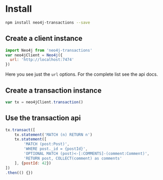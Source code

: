 # Install

```bash
npm install neo4j-transactions --save
```

## Create a client instance
```javascript
import Neo4j from 'neo4j-transactions'
var neo4jClient = Neo4j({
  url: 'http://localhost:7474'
})
```
Here you see just the `url` options. For the complete list see the api docs.

## Create a transaction instance
```javascript
var tx = neo4jClient.transaction()
```

## Use the transaction api
```javascript
tx.transact([
    tx.statement('MATCH (n) RETURN n')
    tx.statement([
        'MATCH (post:Post)',
        'WHERE post._id = {postId}',
        'OPTIONAL MATCH (post)<-[:COMMENTS]-(comment:Comment)',
        'RETURN post, COLLECT(comment) as comments'
    ], {postId: 42})
])
.then(() {})
```

